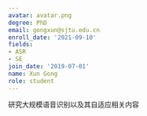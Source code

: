 ```yaml
---
avatar: avatar.png
degree: PhD
email: gongxun@sjtu.edu.cn
enroll_date: '2021-09-10'
fields:
- ASR
- SE
join_date: '2019-07-01'
name: Xun Gong
role: student
---
```

研究大规模语音识别以及其自适应相关内容